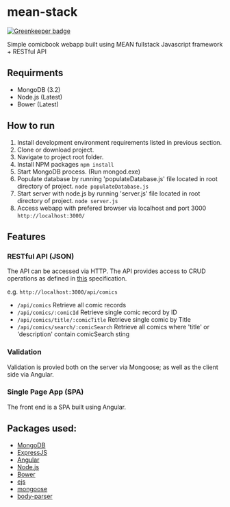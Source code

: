 # mean-stack

[![Greenkeeper badge](https://badges.greenkeeper.io/tullydwyer/mean-stack.svg)](https://greenkeeper.io/)

Simple comicbook webapp built using MEAN fullstack Javascript framework  + RESTful API

## Requirments

* MongoDB (3.2)
* Node.js (Latest)
* Bower (Latest)

## How to run

1. Install development environment requirements listed in previous section.
2. Clone or download project.
3. Navigate to project root folder.
4. Install NPM packages ``` npm install ```
5. Start MongoDB process. (Run mongod.exe)
6. Populate database by running 'populateDatabase.js' file located in root directory of project. ``` node populateDatabase.js ```
7. Start server with node.js by running 'server.js' file located in root directory of project. ``` node server.js ```
8. Access webapp with prefered browser via localhost and port 3000 ``` http://localhost:3000/ ```

## Features
### RESTful API (JSON)

The API can be accessed via HTTP.
The API provides access to CRUD operations as defined in [this](http://www.restapitutorial.com/lessons/httpmethods.html) specification.

e.g. ``` http://localhost:3000/api/comics ```

* ``` /api/comics ``` Retrieve all comic records
* ``` /api/comics/:comicId ``` Retrieve single comic record by ID
* ``` /api/comics/title/:comicTitle ``` Retrieve single comic by Title
* ``` /api/comics/search/:comicSearch ``` Retrieve all comics where 'title' or 'description' contain comicSearch sting

### Validation

Validation is provied both on the server via Mongoose; as well as the client side via Angular.

### Single Page App (SPA)

The front end is a SPA built using Angular.

## Packages used:

 * [MongoDB](https://www.mongodb.com/)
 * [ExpressJS](https://github.com/expressjs/express)
 * [Angular](https://github.com/angular/angular)
 * [Node.js](https://github.com/nodejs/node)
 * [Bower](https://github.com/bower/bower)
 * [ejs](https://github.com/tj/ejs)
 * [mongoose](https://github.com/Automattic/mongoose)
 * [body-parser](https://github.com/expressjs/body-parser)
